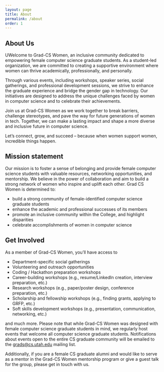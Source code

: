 ```yaml
---
layout: page
title: About
permalink: /about
order: 1
---
```


## About Us

UWelcome to Grad-CS Women, an inclusive community dedicated to empowering female computer science graduate students. As a student-led organization, we are committed to creating a supportive environment where women can thrive academically, professionally, and personally.

Through various events, including workshops, speaker series, social gatherings, and professional development sessions, we strive to enhance the graduate experience and bridge the gender gap in technology. Our initiatives are designed to address the unique challenges faced by women in computer science and to celebrate their achievements.

Join us at Grad-CS Women as we work together to break barriers, challenge stereotypes, and pave the way for future generations of women in tech. Together, we can make a lasting impact and shape a more diverse and inclusive future in computer science.

Let’s connect, grow, and succeed – because when women support women, incredible things happen.
## Mission statement

Our mission is to foster a sense of belonging and provide female computer science students with valuable resources, networking opportunities, and mentorship. We believe in the power of collaboration and aim to build a strong network of women who inspire and uplift each other. Grad CS Women is determined to:

- build a strong community of female-identified computer science graduate students
- enhance the academic and professional successes of its members
- promote an inclusive community within the College, and highlight disparities
- celebrate accomplishments of women in computer science


## Get Involved

As a member of Grad-CS Women, you’ll have access to

 - Department-specific social gatherings
 - Volunteering and outreach opportunities
 - Coding / Hackathon preparation workshops
 - Career-building workshops (e.g., resume/LinkedIn creation, interview preparation, etc.)
 - Research workshops (e.g., paper/poster design, conference preparation, etc.)
 - Scholarship and fellowship workshops (e.g., finding grants, applying to GRFP, etc.)
 - Soft skills development workshops (e.g., presentation, communication, networking, etc.)

and much more. Please note that while Grad-CS Women was designed with female computer science graduate students in mind, we regularly host events that welcome all computer science graduate students. Notifications about events open to the entire CS graduate community will be emailed to the grads@cs.utah.edu mailing list.

Additionally, if you are a female CS graduate alumni and would like to serve as a mentor in the Grad-CS Women mentorship program or give a guest talk for the group, please get in touch with us.
